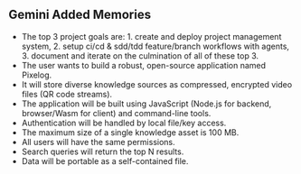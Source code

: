 ## Gemini Added Memories
- The top 3 project goals are: 1. create and deploy project management system, 2. setup ci/cd & sdd/tdd feature/branch workflows with agents, 3. document and iterate on the culmination of all of these top 3.
- The user wants to build a robust, open-source application named Pixelog.
- It will store diverse knowledge sources as compressed, encrypted video files (QR code streams).
- The application will be built using JavaScript (Node.js for backend, browser/Wasm for client) and command-line tools.
- Authentication will be handled by local file/key access.
- The maximum size of a single knowledge asset is 100 MB.
- All users will have the same permissions.
- Search queries will return the top N results.
- Data will be portable as a self-contained file.
